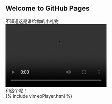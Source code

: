 ## Welcome to GitHub Pages   
不知道这是谁给你的小礼物         
<video src="https://github.com/renchuqiao/gift/blob/master/videos/1575443352281925.mp4" width="320" height="200" controls preload></video>      
和这个呢！     
{% include vimeoPlayer.html %}
